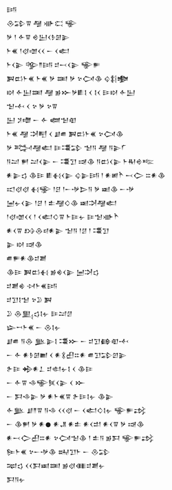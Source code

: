 <div class='block'>
<div class='line'>𒅀</div>
<div class='line'>𒊮𒁉𒐊 𒆷 𒀝𒀫 𒊍</div>
<div class='line'>𒃻 𒁹 𒅆𒐊 𒄴𒌨𒌋𒊩𒌆𒉌</div>
<div class='line'>𒈨𒌍 𒁹𒋼𒌝𒌋𒌋 𒀸 𒌋𒅗</div>
<div class='line'>𒈨𒌋𒉌 𒄊𒈫𒅀 𒄑𒁁𒌋𒉌 𒊍𒊓</div>
<div class='line'>𒀉𒆗𒈨𒌍 𒈨𒌍 𒃻 𒌅 𒃻 𒆳𒉏𒆠 𒌒𒈭𒆟</div>
<div class='line'>𒊭 𒅆𒌨𒌅 𒆷 𒂊𒁍𒃻𒀾𒋙 𒌋 𒋙𒌋 𒄿𒊭 𒅆𒌨</div>
<div class='line'>𒈠𒋾 𒌋 𒆳 𒃻 𒆳𒐊</div>
<div class='line'>𒌨 𒋡𒈩 𒀸 𒅆 𒅘𒈠𒊏</div>
<div class='line'>𒈨𒌍 𒆷 𒋫𒋃 𒌋 𒋗𒌑 𒀉𒆗𒈨𒌍 𒆳𒉏𒆠</div>
<div class='line'>𒃻 𒅋𒆷𒅗 𒄿𒃮𒁉 𒈠𒀀 𒆷 𒀀𒉌𒇲</div>
<div class='line'>𒀀𒁺 𒂍 𒁺𒌋𒉌 𒀸 𒃮𒋛 𒀏𒆠 𒀀𒆗𒌋𒉌 𒈨𒊑𒄴𒌈</div>
<div class='line'>𒀭𒉌𒌓 𒆠𒄿 𒀾𒈬𒌋𒉌 𒌒𒉌𒅀 𒁹 𒀭𒅖𒋻 𒁁𒀖 𒇹𒀭𒆠</div>
<div class='line'>𒀊𒋼𒋼 𒈬𒊌 𒁹𒆪 𒁹𒀸𒋩𒆕𒀀 𒃻 𒀜𒆠 𒀸𒋩</div>
<div class='line'>𒅁𒉡𒌋𒉌 𒁹𒆪 𒁹 𒉺𒆷𒄭𒆠 𒀜𒋫𒆷𒅗</div>
<div class='line'>𒁹𒋼𒌝𒌋𒌋 𒁹 𒌋𒅗𒄭𒐊 𒈨𒄿𒉡 𒄿𒈠𒀝𒋻</div>
<div class='line'>𒀭𒌋𒐊 𒋳𒁲𒁀𒀭𒉌 𒈠𒀀 𒁹𒆪 𒁹 𒃮𒋛</div>
<div class='line'>𒉌 𒊭 𒀏𒆠</div>
<div class='line'>𒌑𒊓𒀭𒆠𒄑𒋢</div>
<div class='line'>𒆠𒄿 𒀉𒆗𒈬 𒂊𒄯𒌋𒉌 𒅁𒋫𒌓</div>
<div class='line'>𒄑𒋢𒄯 𒀴𒈨𒌍𒅀</div>
<div class='line'>𒄑𒋛𒋙𒈠 𒆳𒊒 𒀉</div>
<div class='line'>𒊒 𒁲𒅅𒌓𒋙𒉡 𒄿𒁺𒆪</div>
<div class='line'>𒇽𒍗𒈨𒌍 𒀸 𒊮𒋙𒉡</div>
<div class='line'>𒋗𒌑 𒀀𒁲 𒆥𒉌𒋙 𒃮𒁍 𒀸 𒄑𒋛𒂵𒊏𒋾</div>
<div class='line'>𒀸 𒅆 𒀭𒊩𒌆𒆤 𒌋 𒀭𒃽𒌷𒇹𒀭 𒌑𒋛𒁉𒇻𒉌</div>
<div class='line'>𒉿𒄿 𒄈𒀭𒁇 𒄑𒊕𒉡𒋙 𒌋 𒆠𒄿</div>
<div class='line'>𒀸 𒅆𒐊 𒈾𒊍𒍮𒌋𒉌 𒌋 𒁍</div>
<div class='line'>𒀸 𒁕𒈾𒉌 𒃻 𒀭𒈨𒌍𒐊 𒉿𒄿𒋙𒉡 𒆠𒉌</div>
<div class='line'>𒅆𒆥 𒋗𒈫𒐊 𒀀𒈾 𒌋𒌋𒋼 𒀸 𒌋𒅗𒄭𒋙𒉡 𒊍𒊓𒃶</div>
<div class='line'>𒀸 𒆠𒂍 𒃻 𒀭𒊹 𒀭𒂗 𒀭𒉺 𒀭𒌋𒄥 𒀭𒌋𒐊 𒃻 𒀏𒆠</div>
<div class='line'>𒀭𒁁𒀖𒌷𒇹𒀭 𒆳𒉏𒈠𒆠 𒁹 𒉺𒀀 𒂊𒁕 𒊍𒊓𒃶</div>
<div class='line'>𒌉𒈨𒌍 𒆳𒀸𒋩𒆠 𒊻𒋛𒈨 𒀸 𒊮𒁉</div>
<div class='line'>𒉈𒌓 𒌋𒌋𒁕𒀜𒌅 𒂊𒋼𒈪𒄑𒋢𒉡</div>
<div class='line'>𒁕𒀀𒉡</div>
</div>